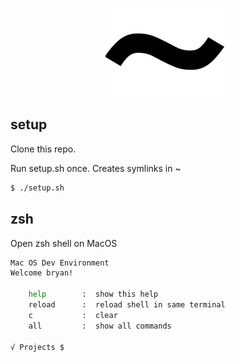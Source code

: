 
<p align="center">
    <img src="res/tilda.png"/>
</p>

## setup

Clone this repo.

Run setup.sh once.  Creates symlinks in ~

```bash
$ ./setup.sh
```

## zsh

Open zsh shell on MacOS

```bash
Mac OS Dev Environment
Welcome bryan!

    help        :  show this help
    reload      :  reload shell in same terminal
    c           :  clear
    all         :  show all commands

√ Projects $
```